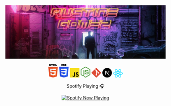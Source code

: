 <img  alt="HTML5" src="https://github.com/agomez99/svgs/blob/main/images/banner.png" />

<p align="center">
<img  alt="HTML5" width="30px" src="https://raw.githubusercontent.com/agomez99/svgs/1a4d394ccb2e896f521a332445a58f3d20b41994/images/html-5.svg" />
<img  alt="CSS3" width="30px" src="https://raw.githubusercontent.com/agomez99/svgs/1a4d394ccb2e896f521a332445a58f3d20b41994/images/css-3.svg" />
<img alt="JavaScript" width="30px"src="https://raw.githubusercontent.com/agomez99/svgs/5efc09aea0f3782ccc84723410f52237f7929a5c/images/javascript.svg" />
<img  alt="Node.js" width="30px" src="https://raw.githubusercontent.com/agomez99/svgs/5efc09aea0f3782ccc84723410f52237f7929a5c/images/nodejs-icon.svg" />
<img  alt="Git" width="30px" src="https://raw.githubusercontent.com/agomez99/svgs/5efc09aea0f3782ccc84723410f52237f7929a5c/images/git-icon.svg" />
<img  alt="NextJS" width="30px" src="https://raw.githubusercontent.com/agomez99/svgs/1a4d394ccb2e896f521a332445a58f3d20b41994/images/nextjs-icon.svg" />
<img  alt="React" width="30px" src="https://raw.githubusercontent.com/agomez99/svgs/4b2396a6394b2621c72a40a17d5897f0d26c928f/images/react.svg" />
</p>

<p align="center"><p align="center">Spotify Playing 🎧
  
[<p align="center"><p align="center"><img src="https://spotify-now-playing-woad.vercel.app/api/spotify-playing" alt="Spotify Now Playing" width="350"/>](https://open.spotify.com/user/126549782)


[website]: https://austinegomez.com/
[linkedin]: https://www.linkedin.com/in/austine-gomez/

